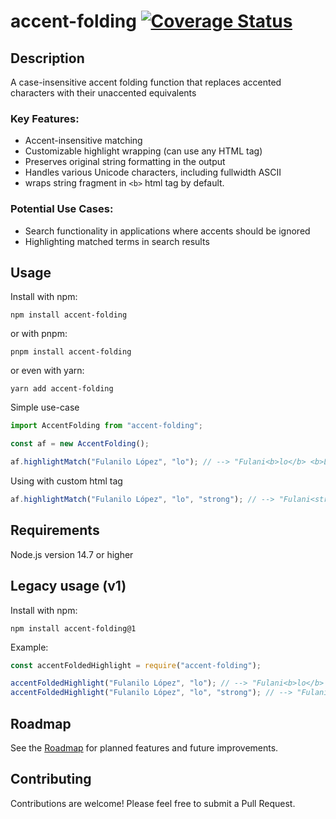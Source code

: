 # accent-folding [![Coverage Status](https://coveralls.io/repos/github/zr87/accent-folding/badge.svg?branch=main)](https://coveralls.io/github/zr87/accent-folding?branch=main)

## Description

A case-insensitive accent folding function that replaces accented characters with their unaccented equivalents

### Key Features:

-   Accent-insensitive matching
-   Customizable highlight wrapping (can use any HTML tag)
-   Preserves original string formatting in the output
-   Handles various Unicode characters, including fullwidth ASCII
-   wraps string fragment in `<b>` html tag by default.

### Potential Use Cases:

-   Search functionality in applications where accents should be ignored
-   Highlighting matched terms in search results

## Usage

Install with npm:

```shell
npm install accent-folding
```

or with pnpm:

```shell
pnpm install accent-folding
```

or even with yarn:

```shell
yarn add accent-folding
```

Simple use-case

```js
import AccentFolding from "accent-folding";

const af = new AccentFolding();

af.highlightMatch("Fulanilo López", "lo"); // --> "Fulani<b>lo</b> <b>Ló</b>pez"
```

Using with custom html tag

```js
af.highlightMatch("Fulanilo López", "lo", "strong"); // --> "Fulani<strong>lo</strong> <strong>Ló</strong>pez"
```

## Requirements

Node.js version 14.7 or higher

## Legacy usage (v1)

Install with npm:

```
npm install accent-folding@1
```

Example:

```js
const accentFoldedHighlight = require("accent-folding");

accentFoldedHighlight("Fulanilo López", "lo"); // --> "Fulani<b>lo</b> <b>Ló</b>pez"
accentFoldedHighlight("Fulanilo López", "lo", "strong"); // --> "Fulani<strong>lo</strong> <strong>Ló</strong>pez"
```

## Roadmap

See the [Roadmap](./ROADMAP.md "View the project roadmap") for planned features and future improvements.

## Contributing

Contributions are welcome! Please feel free to submit a Pull Request.
